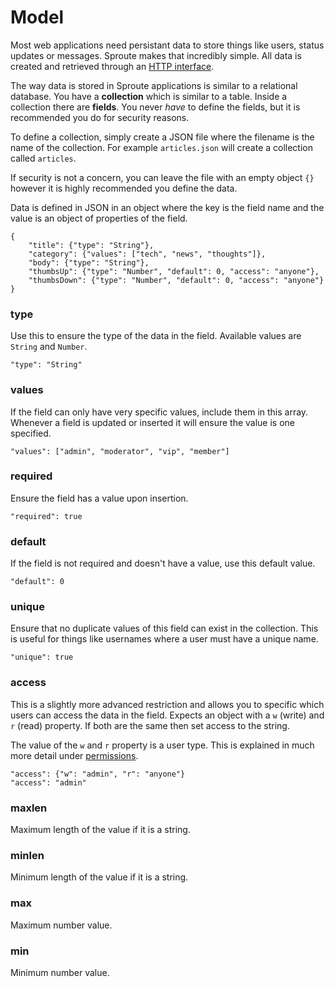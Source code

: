# Model

Most web applications need persistant data to store things like users, status updates or messages. Sproute makes that incredibly simple. All data is created and retrieved through an [HTTP interface](/docs/database).

The way data is stored in Sproute applications is similar to a relational database. You have a **collection** which is similar to a table. Inside a collection there are **fields**. You never *have* to define the fields, but it is recommended you do for security reasons.

To define a collection, simply create a JSON file where the filename is the name of the collection. For example `articles.json` will create a collection called `articles`.

If security is not a concern, you can leave the file with an empty object `{}` however it is highly recommended you define the data.

Data is defined in JSON in an object where the key is the field name and the value is an object of properties of the field.

~~~
{
	"title": {"type": "String"},
	"category": {"values": ["tech", "news", "thoughts"]},
	"body": {"type": "String"},
	"thumbsUp": {"type": "Number", "default": 0, "access": "anyone"},
	"thumbsDown": {"type": "Number", "default": 0, "access": "anyone"}
}
~~~

### type

Use this to ensure the type of the data in the field. Available values are `String` and `Number`.

~~~
"type": "String"
~~~

### values

If the field can only have very specific values, include them in this array. Whenever a field is updated or inserted it will ensure the value is one specified.

~~~
"values": ["admin", "moderator", "vip", "member"]
~~~

### required

Ensure the field has a value upon insertion.

~~~
"required": true
~~~

### default

If the field is not required and doesn't have a value, use this default value.

~~~
"default": 0
~~~

### unique

Ensure that no duplicate values of this field can exist in the collection. This is useful for things like usernames where a user must have a unique name.

~~~
"unique": true
~~~

### access

This is a slightly more advanced restriction and allows you to specific which users can access the data in the field. Expects an object with a `w` (write) and `r` (read) property. If both are the same then set access to the string.

The value of the `w` and `r` property is a user type. This is explained in much more detail under [permissions](/docs/permissions).

~~~
"access": {"w": "admin", "r": "anyone"}
"access": "admin"
~~~

### maxlen

Maximum length of the value if it is a string.

### minlen

Minimum length of the value if it is a string.

### max

Maximum number value.

### min

Minimum number value.
